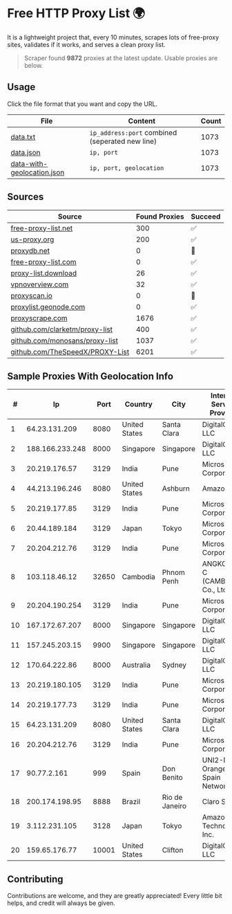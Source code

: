 
# Free HTTP Proxy List 🌍

It is a lightweight project that, every 10 minutes, scrapes lots of free-proxy sites, validates if it works, and serves a clean proxy list.


> Scraper found **9872** proxies at the latest update. Usable proxies are below.

## Usage

Click the file format that you want and copy the URL.


|File|Content|Count|
|----|-------|-----|
|[data.txt](https://raw.githubusercontent.com/themiralay/Proxy-List-World/master/data.txt)|`ip_address:port` combined (seperated new line)|1073|
|[data.json](https://raw.githubusercontent.com/themiralay/Proxy-List-World/master/data.json)|`ip, port`|1073|
|[data-with-geolocation.json](https://raw.githubusercontent.com/themiralay/Proxy-List-World/master/data-with-geolocation.json)|`ip, port, geolocation`|1073|

## Sources

|Source|Found Proxies|Succeed|
|------|-------------|-------|
|[free-proxy-list.net](https://free-proxy-list.net)|300|✅|
|[us-proxy.org](https://www.us-proxy.org)|200|✅|
|[proxydb.net](http://proxydb.net)|0|🚫|
|[free-proxy-list.com](https://free-proxy-list.com/?page=&port=&type%5B%5D=http&type%5B%5D=https&up_time=0&search=Search)|0|✅|
|[proxy-list.download](https://www.proxy-list.download/HTTP)|26|✅|
|[vpnoverview.com](https://vpnoverview.com/privacy/anonymous-browsing/free-proxy-servers)|32|✅|
|[proxyscan.io](https://www.proxyscan.io)|0|🚫|
|[proxylist.geonode.com](https://proxylist.geonode.com/api/proxy-list?limit=300&page=1&sort_by=lastChecked&sort_type=desc&protocols=http,https)|0|✅|
|[proxyscrape.com](https://api.proxyscrape.com/v2/?request=displayproxies&protocol=http&timeout=10000&country=all&ssl=all&anonymity=all)|1676|✅|
|[github.com/clarketm/proxy-list](https://raw.githubusercontent.com/clarketm/proxy-list/master/proxy-list-raw.txt)|400|✅|
|[github.com/monosans/proxy-list](https://raw.githubusercontent.com/monosans/proxy-list/main/proxies/http.txt)|1037|✅|
|[github.com/TheSpeedX/PROXY-List](https://raw.githubusercontent.com/TheSpeedX/PROXY-List/master/http.txt)|6201|✅|


## Sample Proxies With Geolocation Info

|#|Ip|Port|Country|City|Internet Service Provider|
|-|--|----|-------|----|-------------------------|
|1|64.23.131.209|8080|United States|Santa Clara|DigitalOcean, LLC|
|2|188.166.233.248|8000|Singapore|Singapore|DigitalOcean, LLC|
|3|20.219.176.57|3129|India|Pune|Microsoft Corporation|
|4|44.213.196.246|8080|United States|Ashburn|Amazon.com|
|5|20.219.177.85|3129|India|Pune|Microsoft Corporation|
|6|20.44.189.184|3129|Japan|Tokyo|Microsoft Corporation|
|7|20.204.212.76|3129|India|Pune|Microsoft Corporation|
|8|103.118.46.12|32650|Cambodia|Phnom Penh|ANGKOR E & C (CAMBODIA) Co., Ltd.|
|9|20.204.190.254|3129|India|Pune|Microsoft Corporation|
|10|167.172.67.207|8000|Singapore|Singapore|DigitalOcean, LLC|
|11|157.245.203.15|9900|Singapore|Singapore|DigitalOcean, LLC|
|12|170.64.222.86|8000|Australia|Sydney|DigitalOcean, LLC|
|13|20.219.180.105|3129|India|Pune|Microsoft Corporation|
|14|20.219.177.73|3129|India|Pune|Microsoft Corporation|
|15|64.23.131.209|8080|United States|Santa Clara|DigitalOcean, LLC|
|16|20.204.212.76|3129|India|Pune|Microsoft Corporation|
|17|90.77.2.161|999|Spain|Don Benito|UNI2-NET- Orange Spain Network|
|18|200.174.198.95|8888|Brazil|Rio de Janeiro|Claro S.A|
|19|3.112.231.105|3128|Japan|Tokyo|Amazon Technologies Inc.|
|20|159.65.176.77|10001|United States|Clifton|DigitalOcean, LLC|



## Contributing

Contributions are welcome, and they are greatly appreciated! Every
little bit helps, and credit will always be given.

